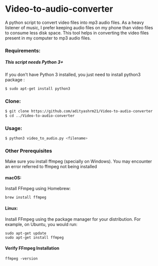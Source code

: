 # Video-to-audio-converter
A python script to convert video files into mp3 audio files. As a heavy listener of music, I prefer keeping audio files on my phone than video files to consume less disk space. This tool helps in converting the video files present in my computer to mp3 audio files.


### Requirements:


##### This script needs Python 3+

If you don't have Python 3 installed, you just need to install python3 package :

```bash
$ sudo apt-get install python3
```

### Clone:
```bash
$ git clone https://github.com/adityashrm21/Video-to-audio-converter
$ cd ../Video-to-audio-converter
```

### Usage:

```bash
$ python3 video_to_audio.py <filename>
```

### Other Prerequisites
Make sure you install ffmpeg (specially on Windows). You may encounter an error referred to ffmpeg not being installed 

#### macOS:
Install FFmpeg using Homebrew:
```
brew install ffmpeg
```
#### Linux:
Install FFmpeg using the package manager for your distribution. For example, on Ubuntu, you would run:
```
sudo apt-get update
sudo apt-get install ffmpeg
```
 #### Verify FFmpeg Installation
```
ffmpeg -version

```